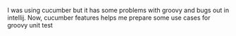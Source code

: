 I was using cucumber but it has some problems with groovy and bugs out in intellij.
Now, cucumber features helps me prepare some use cases for groovy unit test